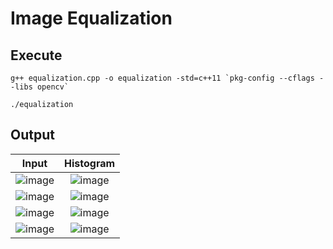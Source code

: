 # Image Equalization

## Execute
```
g++ equalization.cpp -o equalization -std=c++11 `pkg-config --cflags --libs opencv`
```
```
./equalization
```

## Output
| Input   | Histogram|
| :---:   | :---: |
| ![image](https://github.com/yantong0116/C-Cpp-Learning/assets/51469882/b78efd6d-646b-474d-ad94-9f23867092bc) | ![image](https://github.com/yantong0116/C-Cpp-Learning/assets/51469882/200be947-17bd-42eb-bcf8-12a08b70a4b7) |
| ![image](https://github.com/yantong0116/C-Cpp-Learning/assets/51469882/f70afed0-a35f-49a1-95e0-f97b4ee945e8) | ![image](https://github.com/yantong0116/C-Cpp-Learning/assets/51469882/3454ce77-0ad4-4517-b64f-11df368b3d10) |
| ![image](https://github.com/yantong0116/C-Cpp-Learning/assets/51469882/4c66b8f1-a3b6-4296-8e12-c8b2005b4ec2) | ![image](https://github.com/yantong0116/C-Cpp-Learning/assets/51469882/fb9d4116-8153-4033-82cf-7a804470c3dc) |
| ![image](https://github.com/yantong0116/C-Cpp-Learning/assets/51469882/8dfed038-1dd4-4e52-8133-97cec0f474ac) | ![image](https://github.com/yantong0116/C-Cpp-Learning/assets/51469882/26dc3763-3c5d-4d8f-a29e-165c0faa385b) |






